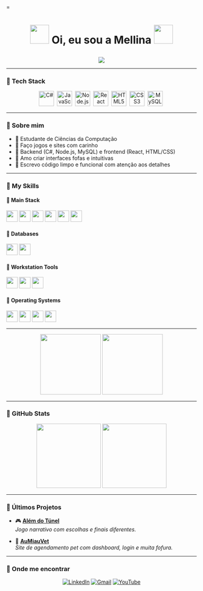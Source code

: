 =<h1 align="center">
  <img src="https://media.giphy.com/media/3oriO0OEd9QIDdllqo/giphy.gif" width="50" />
  Oi, eu sou a Mellina
  <img src="https://media.giphy.com/media/3oriO0OEd9QIDdllqo/giphy.gif" width="50" />
</h1>


<p align="center">
  <img src="https://readme-typing-svg.herokuapp.com/?color=FFB7C5&center=true&vCenter=true&lines=Desenvolvedora+Fullstack+🌼;C%23,+JS,+Node.js,+React+🌸;Apaixonada+por+UI+fofa+e+código+limpo+✨" />
</p>

---

### 🌷 Tech Stack
<div align="center">

<img src="https://cdn.jsdelivr.net/gh/devicons/devicon/icons/csharp/csharp-original.svg" width="40" title="C#" />&nbsp;
<img src="https://cdn.jsdelivr.net/gh/devicons/devicon/icons/javascript/javascript-original.svg" width="40" title="JavaScript"/>&nbsp;
<img src="https://cdn.jsdelivr.net/gh/devicons/devicon/icons/nodejs/nodejs-original.svg" width="40" title="Node.js"/>&nbsp;
<img src="https://cdn.jsdelivr.net/gh/devicons/devicon/icons/react/react-original.svg" width="40" title="React"/>&nbsp;
<img src="https://cdn.jsdelivr.net/gh/devicons/devicon/icons/html5/html5-original.svg" width="40" title="HTML5"/>&nbsp;
<img src="https://cdn.jsdelivr.net/gh/devicons/devicon/icons/css3/css3-original.svg" width="40" title="CSS3"/>&nbsp;
<img src="https://cdn.jsdelivr.net/gh/devicons/devicon/icons/mysql/mysql-original.svg" width="40" title="MySQL"/>&nbsp;

</div>

---

### 🐰 Sobre mim
- 💖 Estudante de Ciências da Computação  
- 🌟 Faço jogos e sites com carinho  
- 🧁 Backend (C#, Node.js, MySQL) e frontend (React, HTML/CSS)  
- 🌸 Amo criar interfaces fofas e intuitivas  
- 🎀 Escrevo código limpo e funcional com atenção aos detalhes  

---

### 🎀 My Skills

#### 🍡 Main Stack
<div>
  <img src="https://cdn.jsdelivr.net/gh/devicons/devicon/icons/javascript/javascript-original.svg" width="30" />
  <img src="https://cdn.jsdelivr.net/gh/devicons/devicon/icons/nodejs/nodejs-original.svg" width="30" />
  <img src="https://cdn.jsdelivr.net/gh/devicons/devicon/icons/csharp/csharp-original.svg" width="30" />
  <img src="https://cdn.jsdelivr.net/gh/devicons/devicon/icons/react/react-original.svg" width="30" />
  <img src="https://cdn.jsdelivr.net/gh/devicons/devicon/icons/html5/html5-original.svg" width="30" />
  <img src="https://cdn.jsdelivr.net/gh/devicons/devicon/icons/css3/css3-original.svg" width="30" />
</div>

#### 🍥 Databases
<div>
  <img src="https://cdn.jsdelivr.net/gh/devicons/devicon/icons/mysql/mysql-original.svg" width="30" />
  <img src="https://cdn.jsdelivr.net/gh/devicons/devicon/icons/postgresql/postgresql-original.svg" width="30" />
</div>

#### 🍓 Workstation Tools
<div>
  <img src="https://cdn.jsdelivr.net/gh/devicons/devicon/icons/vscode/vscode-original.svg" width="30" />
  <img src="https://cdn.jsdelivr.net/gh/devicons/devicon/icons/eclipse/eclipse-original.svg" width="30" />
  <img src="https://cdn.jsdelivr.net/gh/devicons/devicon/icons/git/git-original.svg" width="30" />
</div>

#### 🍰 Operating Systems
<div>
  <img src="https://cdn.jsdelivr.net/gh/devicons/devicon/icons/apple/apple-original.svg" width="30" />
  <img src="https://cdn.jsdelivr.net/gh/devicons/devicon/icons/linux/linux-original.svg" width="30" />
  <img src="https://cdn.jsdelivr.net/gh/devicons/devicon/icons/windows8/windows8-original.svg" width="30" />
  <img src="https://cdn.jsdelivr.net/gh/devicons/devicon/icons/ubuntu/ubuntu-plain.svg" width="30" />
</div>

---

<p align="center">
  <img src="https://media.giphy.com/media/RMc5Z9wCOr1sY/giphy.gif" width="160" /> <!-- Bulbasaur andando -->
  <img src="https://media.giphy.com/media/LfNCDm1MkzG4U/giphy.gif" width="160" /> <!-- Eevee dormindo -->
</p>

---

### 🌸 GitHub Stats
<div align="center">
  <img src="https://github-readme-stats.vercel.app/api?username=Mellina-ship-it&show_icons=true&theme=rose_pine&border_radius=10" height="170" />
  <img src="https://github-readme-stats.vercel.app/api/top-langs/?username=Mellina-ship-it&layout=compact&theme=rose_pine&border_radius=10" height="170"/>
</div>

---

### 🍬 Últimos Projetos

- 🎮 **[Além do Túnel](https://github.com/Mellina-ship-it/Alem_do_tunel)**  
  *Jogo narrativo com escolhas e finais diferentes.*

- 🐾 **[AuMiauVet](https://github.com/Mellina-ship-it/AuMiauVet)**  
  *Site de agendamento pet com dashboard, login e muita fofura.*

---

### 🌷 Onde me encontrar

<div align="center">

[![LinkedIn](https://img.shields.io/badge/-LinkedIn-FFB7C5?style=for-the-badge&logo=linkedin&logoColor=white)](https://www.linkedin.com/in/mellina-bizinoto-618081227/)
[![Gmail](https://img.shields.io/badge/-Gmail-FDC5D5?style=for-the-badge&logo=gmail&logoColor=white)](mailto:bizinoto.mellina@gmail.com)
[![YouTube](https://img.shields.io/badge/-YouTube-FF9AAF?style=for-the-badge&logo=youtube&logoColor=white)](https://youtube.com/@mbspadua?si=j4HN7W6gvdU3bWp1)

</div>
